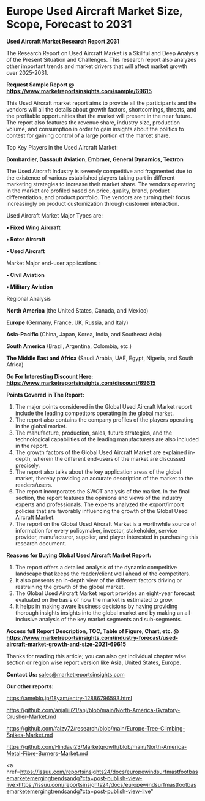 # Europe Used Aircraft Market Size, Scope, Forecast to 2031

<strong>Used Aircraft Market Research Report 2031</strong>

The Research Report on Used Aircraft Market is a Skillful and Deep Analysis of the Present Situation and Challenges. This research report also analyzes other important trends and market drivers that will affect market growth over 2025-2031.

<strong>Request Sample Report @ <a href=https://www.marketreportsinsights.com/sample/69615>https://www.marketreportsinsights.com/sample/69615</a></strong>

This Used Aircraft market report aims to provide all the participants and the vendors will all the details about growth factors, shortcomings, threats, and the profitable opportunities that the market will present in the near future. The report also features the revenue share, industry size, production volume, and consumption in order to gain insights about the politics to contest for gaining control of a large portion of the market share.

Top Key Players in the Used Aircraft Market:

<strong>Bombardier, Dassault Aviation, Embraer, General Dynamics, Textron</strong>

The Used Aircraft Industry is severely competitive and fragmented due to the existence of various established players taking part in different marketing strategies to increase their market share. The vendors operating in the market are profiled based on price, quality, brand, product differentiation, and product portfolio. The vendors are turning their focus increasingly on product customization through customer interaction.

Used Aircraft Market Major Types are:

<strong>• Fixed Wing Aircraft

• Rotor Aircraft

• Used Aircraft</strong>

Market Major end-user applications :

<strong>• Civil Aviation

• Military Aviation</strong>

Regional Analysis

</u><strong><b>North America</b></strong> (the United States, Canada, and Mexico)

<strong><b>Europe </b></strong>(Germany, France, UK, Russia, and Italy)

<strong><b>Asia-Pacific</b></strong> (China, Japan, Korea, India, and Southeast Asia)

<strong><b>South America</b></strong> (Brazil, Argentina, Colombia, etc.)

<strong><b>The Middle East and Africa</b></strong> (Saudi Arabia, UAE, Egypt, Nigeria, and South Africa)

<strong>Go For Interesting Discount Here: <a href=https://www.marketreportsinsights.com/discount/69615>https://www.marketreportsinsights.com/discount/69615</a></strong>

<strong>Points Covered in The Report:</strong>
<ol>
  <li>The major points considered in the Global Used Aircraft Market report include the leading competitors operating in the global market.</li>
  <li>The report also contains the company profiles of the players operating in the global market.</li>
  <li>The manufacture, production, sales, future strategies, and the technological capabilities of the leading manufacturers are also included in the report.</li>
  <li>The growth factors of the Global Used Aircraft Market are explained in-depth, wherein the different end-users of the market are discussed precisely.</li>
  <li>The report also talks about the key application areas of the global market, thereby providing an accurate description of the market to the readers/users.</li>
  <li>The report incorporates the SWOT analysis of the market. In the final section, the report features the opinions and views of the industry experts and professionals. The experts analyzed the export/import policies that are favorably influencing the growth of the Global Used Aircraft Market.</li>
  <li>The report on the Global Used Aircraft Market is a worthwhile source of information for every policymaker, investor, stakeholder, service provider, manufacturer, supplier, and player interested in purchasing this research document.</li>
</ol>
<strong>Reasons for Buying Global Used Aircraft Market Report:</strong>

<ol>
  <li>The report offers a detailed analysis of the dynamic competitive landscape that keeps the reader/client well ahead of the competitors.</li>
  <li>It also presents an in-depth view of the different factors driving or restraining the growth of the global market.</li>
  <li>The Global Used Aircraft Market report provides an eight-year forecast evaluated on the basis of how the market is estimated to grow.</li>
  <li>It helps in making aware business decisions by having providing thorough insights insights into the global market and by making an all-inclusive analysis of the key market segments and sub-segments.</li>
</ol>
<strong>Access full Report Description, TOC, Table of Figure, Chart, etc. @ <a href=https://www.marketreportsinsights.com/industry-forecast/used-aircraft-market-growth-and-size-2021-69615>https://www.marketreportsinsights.com/industry-forecast/used-aircraft-market-growth-and-size-2021-69615</a></strong>


Thanks for reading this article; you can also get individual chapter wise section or region wise report version like Asia, United States, Europe.

<strong>Contact Us:</strong>
sales@marketreportsinsights.com

<strong>Our other reports:</strong>

<a href=https://ameblo.jp/18yam/entry-12886796593.html>https://ameblo.jp/18yam/entry-12886796593.html</a>

<a href=https://github.com/anjaliiii21/anj/blob/main/North-America-Gyratory-Crusher-Market.md>https://github.com/anjaliiii21/anj/blob/main/North-America-Gyratory-Crusher-Market.md</a>

<a href=https://github.com/faizy72/research/blob/main/Europe-Tree-Climbing-Spikes-Market.md>https://github.com/faizy72/research/blob/main/Europe-Tree-Climbing-Spikes-Market.md</a>

<a href=https://github.com/Hindavi23/Marketgrowth/blob/main/North-America-Metal-Fibre-Burners-Market.md>https://github.com/Hindavi23/Marketgrowth/blob/main/North-America-Metal-Fibre-Burners-Market.md</a>

<a href=https://issuu.com/reportsinsights24/docs/europewindsurfmastfootbasemarketemergingtrendsandg?cta=post-publish-view-live>https://issuu.com/reportsinsights24/docs/europewindsurfmastfootbasemarketemergingtrendsandg?cta=post-publish-view-live</a>"
